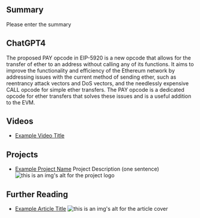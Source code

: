 ## Summary

Please enter the summary

## ChatGPT4

The proposed PAY opcode in EIP-5920 is a new opcode that allows for the transfer of ether to an address without calling any of its functions. It aims to improve the functionality and efficiency of the Ethereum network by addressing issues with the current method of sending ether, such as reentrancy attack vectors and DoS vectors, and the needlessly expensive CALL opcode for simple ether transfers. The PAY opcode is a dedicated opcode for ether transfers that solves these issues and is a useful addition to the EVM.

## Videos

- [Example Video Title](https://www.youtube.com/watch?v=TDGq4aeevgY)

## Projects

- [Example Project Name](https://xxxx.xxx/xxxxx) Project Description (one sentence) ![this is an img's alt for the project logo](https://xxxx.xxx/project-logo.xxx)

## Further Reading

- [Example Article Title](https://xxxx.xxx/xxxxx) ![this is an img's alt for the article cover](https://xxxx.xxx/article-cover.xxx)
